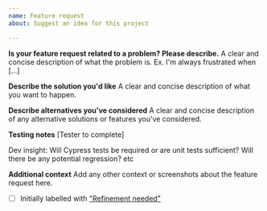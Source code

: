 ```yaml
---
name: Feature request
about: Suggest an idea for this project

---
```


**Is your feature request related to a problem? Please describe.**
A clear and concise description of what the problem is. Ex. I'm always frustrated when [...]

**Describe the solution you'd like**
A clear and concise description of what you want to happen.

**Describe alternatives you've considered**
A clear and concise description of any alternative solutions or features you've considered.

**Testing notes**
[Tester to complete]

Dev insight: Will Cypress tests be required or are unit tests sufficient? Will there be any potential regression? etc

**Additional context**
Add any other context or screenshots about the feature request here.

- [ ] Initially labelled with ["Refinement needed"](https://github.com/BBC-News/psammead/labels/Refinement%20Needed)

